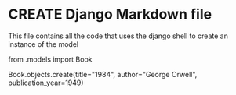 # CREATE Django Markdown file

This file contains all the code that uses the django shell to create an instance of the model

from .models import Book

Book.objects.create(title="1984", author="George Orwell", publication_year=1949)
